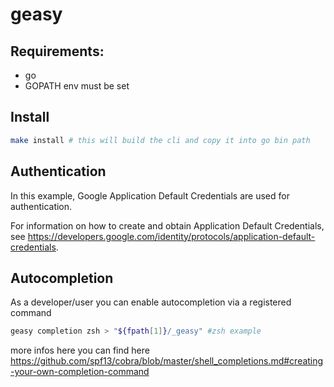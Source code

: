 # geasy


## Requirements: 

- go
- GOPATH env must be set

## Install

```bash
make install # this will build the cli and copy it into go bin path
```

## Authentication

In this example, Google Application Default Credentials are used for authentication.

For information on how to create and obtain Application Default Credentials, see https://developers.google.com/identity/protocols/application-default-credentials.

## Autocompletion

As a developer/user you can enable autocompletion via a registered command 

```bash
geasy completion zsh > "${fpath[1]}/_geasy" #zsh example
```

more infos here you can find here https://github.com/spf13/cobra/blob/master/shell_completions.md#creating-your-own-completion-command